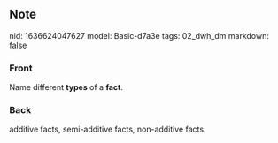 ## Note
nid: 1636624047627
model: Basic-d7a3e
tags: 02_dwh_dm
markdown: false

### Front
Name different <b>types</b> of a <b>fact</b>.

### Back
additive facts, semi-additive facts, non-additive facts.
